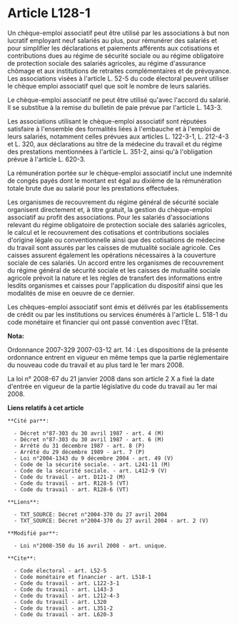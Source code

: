 # Article L128-1

Un chèque-emploi associatif peut être utilisé par les associations à but non lucratif employant neuf salariés au plus, pour
rémunérer des salariés et pour simplifier les déclarations et paiements afférents aux cotisations et contributions dues au
régime de sécurité sociale ou au régime obligatoire de protection sociale des salariés agricoles, au régime d'assurance
chômage et aux institutions de retraites complémentaires et de prévoyance. Les associations visées à l'article L. 52-5 du
code électoral peuvent utiliser le chèque emploi associatif quel que soit le nombre de leurs salariés. 

Le chèque-emploi associatif ne peut être utilisé qu'avec l'accord du salarié. Il se substitue à la remise du bulletin de paie
prévue par l'article L. 143-3. 

Les associations utilisant le chèque-emploi associatif sont réputées satisfaire à l'ensemble des formalités liées à
l'embauche et à l'emploi de leurs salariés, notamment celles prévues aux articles L. 122-3-1, L. 212-4-3 et L. 320, aux
déclarations au titre de la médecine du travail et du régime des prestations mentionnées à l'article L. 351-2, ainsi qu'à
l'obligation prévue à l'article L. 620-3. 

La rémunération portée sur le chèque-emploi associatif inclut une indemnité de congés payés dont le montant est égal au
dixième de la rémunération totale brute due au salarié pour les prestations effectuées. 

Les organismes de recouvrement du régime général de sécurité sociale organisent directement et, à titre gratuit, la gestion
du chèque-emploi associatif au profit des associations. Pour les salariés d'associations relevant du régime obligatoire de
protection sociale des salariés agricoles, le calcul et le recouvrement des cotisations et contributions sociales d'origine
légale ou conventionnelle ainsi que des cotisations de médecine du travail sont assurés par les caisses de mutualité sociale
agricole. Ces caisses assurent également les opérations nécessaires à la couverture sociale de ces salariés. Un accord entre
les organismes de recouvrement du régime général de sécurité sociale et les caisses de mutualité sociale agricole prévoit la
nature et les règles de transfert des informations entre lesdits organismes et caisses pour l'application du dispositif ainsi
que les modalités de mise en oeuvre de ce dernier. 

Les chèques-emploi associatif sont émis et délivrés par les établissements de crédit ou par les institutions ou services
énumérés à l'article L. 518-1 du code monétaire et financier qui ont passé convention avec l'Etat.

**Nota:**

Ordonnance 2007-329 2007-03-12 art. 14 : Les dispositions de la présente ordonnance entrent en vigueur en même temps que la
partie réglementaire du nouveau code du travail et au plus tard le 1er mars 2008.

La loi n° 2008-67 du 21 janvier 2008 dans son article 2 X a fixé la date d'entrée en vigueur de la partie législative du code
du travail au 1er mai 2008.

**Liens relatifs à cet article**

	**Cité par**:

	  - Décret n°87-303 du 30 avril 1987 - art. 4 (M)
	  - Décret n°87-303 du 30 avril 1987 - art. 6 (M)
	  - Arrêté du 31 décembre 1987 - art. 8 (P)
	  - Arrêté du 29 décembre 1989 - art. 7 (P)
	  - Loi n°2004-1343 du 9 décembre 2004 - art. 49 (V)
	  - Code de la sécurité sociale. - art. L241-11 (M)
	  - Code de la sécurité sociale. - art. L412-9 (V)
	  - Code du travail - art. D121-2 (M)
	  - Code du travail - art. R128-5 (VT)
	  - Code du travail - art. R128-6 (VT)

	**Liens**:

	  - TXT_SOURCE: Décret n°2004-370 du 27 avril 2004
	  - TXT_SOURCE: Décret n°2004-370 du 27 avril 2004 - art. 2 (V)

	**Modifié par**:

	  - Loi n°2008-350 du 16 avril 2008 - art. unique.

	**Cite**:

	  - Code électoral - art. L52-5
	  - Code monétaire et financier - art. L518-1
	  - Code du travail - art. L122-3-1
	  - Code du travail - art. L143-3
	  - Code du travail - art. L212-4-3
	  - Code du travail - art. L320
	  - Code du travail - art. L351-2
	  - Code du travail - art. L620-3
